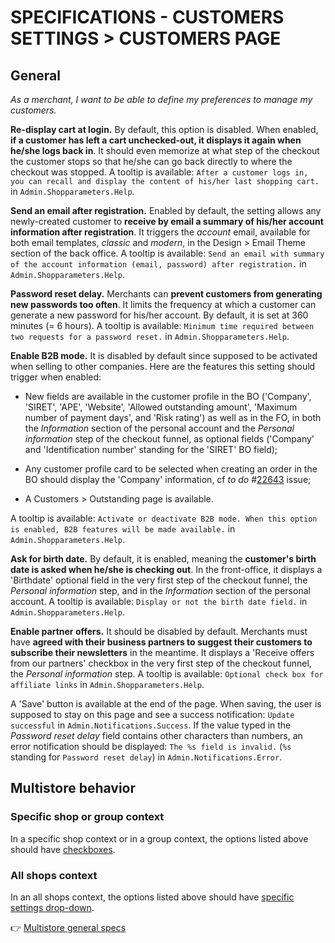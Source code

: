 # **SPECIFICATIONS - CUSTOMERS SETTINGS > CUSTOMERS PAGE**


## General

_As a merchant, I want to be able to define my preferences to manage my customers._

**Re-display cart at login.** By default, this option is disabled. When enabled, **if a customer has left a cart unchecked-out, it displays it again when he/she logs back in**. It should even memorize at what step of the checkout the customer stops so that he/she can go back directly to where the checkout was stopped. A tooltip is available: `After a customer logs in, you can recall and display the content of his/her last shopping cart.` in `Admin.Shopparameters.Help`.

**Send an email after registration.** Enabled by default, the setting allows any newly-created customer to **receive by email a summary of his/her account information after registration**. It triggers the _account_ email, available for both email templates, _classic_ and _modern_, in the Design > Email Theme section of the back office. A tooltip is available: `Send an email with summary of the account information (email, password) after registration.` in `Admin.Shopparameters.Help`.

**Password reset delay.** Merchants can **prevent customers from generating new passwords too often**. It limits the frequency at which a customer can generate a new password for his/her account. By default, it is set at 360 minutes (= 6 hours). A tooltip is available: `Minimum time required between two requests for a password reset.` in `Admin.Shopparameters.Help`.

**Enable B2B mode.** It is disabled by default since supposed to be activated when selling to other companies. Here are the features this setting should trigger when enabled:

- New fields are available in the customer profile in the BO ('Company', 'SIRET', 'APE', 'Website', 'Allowed outstanding amount', 'Maximum number of payment days', and 'Risk rating') as well as in the FO, in both the _Information_ section of the personal account and the _Personal information_ step of the checkout funnel, as optional fields ('Company' and 'Identification number' standing for the 'SIRET' BO field);

- Any customer profile card to be selected when creating an order in the BO should display the 'Company' information, cf _to do_ #[22643](https://github.com/PrestaShop/PrestaShop/issues/22643) issue;

- A Customers > Outstanding page is available.

A tooltip is available: `Activate or deactivate B2B mode. When this option is enabled, B2B features will be made available.` in `Admin.Shopparameters.Help`.

**Ask for birth date.** By default, it is enabled, meaning the **customer's birth date is asked when he/she is checking out**. In the front-office, it displays a 'Birthdate' optional field in the very first step of the checkout funnel, the _Personal information_ step, and in the _Information_ section of the personal account. A tooltip is available: `Display or not the birth date field.` in  `Admin.Shopparameters.Help`.

**Enable partner offers.** It should be disabled by default. Merchants must have **agreed with their business partners to suggest their customers to subscribe their newsletters** in the meantime. It displays a 'Receive offers from our partners' checkbox in the very first step of the checkout funnel, the _Personal information_ step. A tooltip is available: `Optional check box for affiliate links` in  `Admin.Shopparameters.Help`.

A 'Save' button is available at the end of the page. When saving, the user is supposed to stay on this page and see a success notification: `Update successful` in `Admin.Notifications.Success`. If the value typed in the _Password reset delay_ field contains other characters than numbers, an error notification should be displayed: `The %s field is invalid.` (`%s` standing for `Password reset delay`) in `Admin.Notifications.Error`.


## Multistore behavior

### Specific shop or group context

In a specific shop context or in a group context, the options listed above should have [checkboxes](https://github.com/PrestaShop/PrestaShop/issues/19365).


### All shops context

In an all shops context, the options listed above should have [specific settings drop-down](https://github.com/PrestaShop/PrestaShop/issues/19317).

:point_right: [Multistore general specs](../../../multistoregeneralspecs.md)
